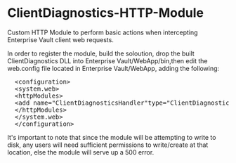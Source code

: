 ClientDiagnostics-HTTP-Module
=============================

Custom HTTP Module to perform basic actions when intercepting Enterprise Vault client web requests.

In order to register the module, build the soloution, drop the built ClientDiagnostics DLL into 
Enterprise Vault/WebApp/bin,then edit the web.config file located in Enterprise Vault/WebApp, adding
the following:

<pre>
  &lt;configuration>
  &lt;system.web>
  &lt;httpModules>
  &lt;add name="ClientDiagnosticsHandler"type="ClientDiagnosticsHandler.ClientDiagnosticsModule"/>
  &lt;/httpModules>
  &lt;/system.web>
  &lt;/configuration>
</pre>

It's important to note that since the module will be attempting to write to disk, any users will
need sufficient permissions to write/create at that location, else the module will serve up a 500 error.